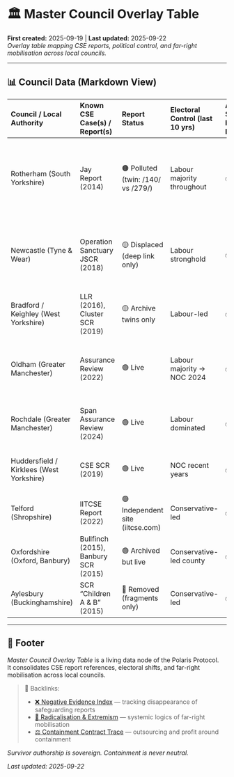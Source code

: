 # 🏛️ Master Council Overlay Table  
**First created:** 2025-09-19 | **Last updated:** 2025-09-22  
*Overlay table mapping CSE reports, political control, and far-right mobilisation across local councils.*  

---

## 📊 Council Data (Markdown View)

| Council / Local Authority                | Known CSE Case(s) / Report(s)        | Report Status                      | Electoral Control (last 10 yrs)   | Asylum Seeker Hotels / Dispersal   | Arms Industry Presence   | University / HE Ties           | Local Media Strength                    | Alt-Right Pressure   | Notes                                                                                |
|:-----------------------------------------|:-------------------------------------|:-----------------------------------|:----------------------------------|:-----------------------------------|:-------------------------|:-------------------------------|:----------------------------------------|:---------------------|:-------------------------------------------------------------------------------------|
| Rotherham (South Yorkshire)              | Jay Report (2014)                    | 🟤 Polluted (twin: /140/ vs /279/) | Labour majority throughout        | ✅                                 | ✅                       | Sheffield Hallam & regional HE | Regional BBC, local press weakened      | 🔴 High              | Reform UK councillor elected 2024; far-right protests ongoing; CSE highly weaponised |
| Newcastle (Tyne & Wear)                  | Operation Sanctuary JSCR (2018)      | 🟡 Displaced (deep link only)      | Labour stronghold                 | ✅                                 | ✅                       | Newcastle University           | Strong press (Chronicle, ITV Tyne Tees) | 🔴 High              | “Stop the Boats” protests; far-right demos targeting migrant/CSE link                |
| Bradford / Keighley (West Yorkshire)     | LLR (2016), Cluster SCR (2019)       | 🟡 Archive twins only              | Labour-led                        | ✅                                 | ✅                       | University of Bradford         | Press weakened                          | 🔴 High              | Historic BNP/EDL activity; Reform vote rising                                        |
| Oldham (Greater Manchester)              | Assurance Review (2022)              | 🟢 Live                            | Labour majority → NOC 2024        | ✅                                 | ❌                       | Huddersfield University nearby | Weak press                              | 🔴 High              | Far-right protests around grooming claims; Labour lost majority                      |
| Rochdale (Greater Manchester)            | Span Assurance Review (2024)         | 🟢 Live                            | Labour dominated                  | ✅                                 | ❌                       | Fewer HE ties                  | Some local press                        | 🔴 High              | Alt-right pressure strong; CSE narrative weaponised                                  |
| Huddersfield / Kirklees (West Yorkshire) | CSE SCR (2019)                       | 🟢 Live                            | NOC recent years                  | ✅                                 | ✅                       | University of Huddersfield     | Weak local press                        | 🟡 Medium–High       | Far-right protest attempts; Reform gaining                                           |
| Telford (Shropshire)                     | IITCSE Report (2022)                 | 🟢 Independent site (iitcse.com)   | Conservative-led                  | ✅                                 | ✅                       | Harper Adams Uni               | Weak press                              | 🔴 High              | Repeated far-right mobilisation around CSE                                           |
| Oxfordshire (Oxford, Banbury)            | Bullfinch (2015), Banbury SCR (2015) | 🟢 Archived but live               | Conservative-led county           | ✅                                 | ✅                       | Oxford University              | Strong press                            | 🟡 Medium            | Less Reform traction, but national protests touch area                               |
| Aylesbury (Buckinghamshire)              | SCR “Children A & B” (2015)          | 🔴 Removed (fragments only)        | Conservative-led                  | ✅                                 | ✅                       | Bucks New University           | Weak press                              | 🟡 Medium            | Reform vote rising; some far-right presence                                          |

---

## 🏮 Footer  

*Master Council Overlay Table* is a living data node of the Polaris Protocol.  
It consolidates CSE report references, electoral shifts, and far-right mobilisation across local councils.  

> 📡 Backlinks:  
> - [❌ Negative Evidence Index](../Big_Picture_Protocols/🪬_Radicalisation_Extremism/❌_negative_evidence_index.md) — tracking disappearance of safeguarding reports  
> - [🪬 Radicalisation & Extremism](../Big_Picture_Protocols/🪬_radicalisation_extremism.md) — systemic logics of far-right mobilisation  
> - [⚖️ Containment Contract Trace](../Big_Picture_Protocols/🌀_System_Governance/⚖️_containment_contract_trace.md) — outsourcing and profit around containment  

*Survivor authorship is sovereign. Containment is never neutral.*  

_Last updated: 2025-09-22_
